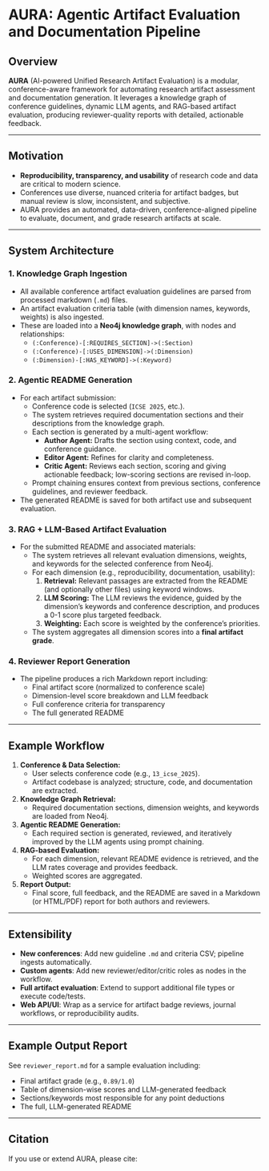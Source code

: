 # AURA: Agentic Artifact Evaluation and Documentation Pipeline

## Overview

**AURA** (AI-powered Unified Research Artifact Evaluation) is a modular, conference-aware framework for automating research artifact assessment and documentation generation. It leverages a knowledge graph of conference guidelines, dynamic LLM agents, and RAG-based artifact evaluation, producing reviewer-quality reports with detailed, actionable feedback.

---

## Motivation

- **Reproducibility, transparency, and usability** of research code and data are critical to modern science.
- Conferences use diverse, nuanced criteria for artifact badges, but manual review is slow, inconsistent, and subjective.
- AURA provides an automated, data-driven, conference-aligned pipeline to evaluate, document, and grade research artifacts at scale.

---

## System Architecture

### 1. **Knowledge Graph Ingestion**
- All available conference artifact evaluation guidelines are parsed from processed markdown (`.md`) files.
- An artifact evaluation criteria table (with dimension names, keywords, weights) is also ingested.
- These are loaded into a **Neo4j knowledge graph**, with nodes and relationships:
  - `(:Conference)-[:REQUIRES_SECTION]->(:Section)`
  - `(:Conference)-[:USES_DIMENSION]->(:Dimension)`
  - `(:Dimension)-[:HAS_KEYWORD]->(:Keyword)`

### 2. **Agentic README Generation**
- For each artifact submission:
  - Conference code is selected (`ICSE 2025`, etc.).
  - The system retrieves required documentation sections and their descriptions from the knowledge graph.
  - Each section is generated by a multi-agent workflow:
    - **Author Agent:** Drafts the section using context, code, and conference guidance.
    - **Editor Agent:** Refines for clarity and completeness.
    - **Critic Agent:** Reviews each section, scoring and giving actionable feedback; low-scoring sections are revised in-loop.
  - Prompt chaining ensures context from previous sections, conference guidelines, and reviewer feedback.
- The generated README is saved for both artifact use and subsequent evaluation.

### 3. **RAG + LLM-Based Artifact Evaluation**
- For the submitted README and associated materials:
  - The system retrieves all relevant evaluation dimensions, weights, and keywords for the selected conference from Neo4j.
  - For each dimension (e.g., reproducibility, documentation, usability):
    1. **Retrieval:** Relevant passages are extracted from the README (and optionally other files) using keyword windows.
    2. **LLM Scoring:** The LLM reviews the evidence, guided by the dimension’s keywords and conference description, and produces a 0-1 score plus targeted feedback.
    3. **Weighting:** Each score is weighted by the conference’s priorities.
  - The system aggregates all dimension scores into a **final artifact grade**.

### 4. **Reviewer Report Generation**
- The pipeline produces a rich Markdown report including:
  - Final artifact score (normalized to conference scale)
  - Dimension-level score breakdown and LLM feedback
  - Full conference criteria for transparency
  - The full generated README

---

## Example Workflow

1. **Conference & Data Selection:**  
   - User selects conference code (e.g., `13_icse_2025`).
   - Artifact codebase is analyzed; structure, code, and documentation are extracted.
2. **Knowledge Graph Retrieval:**  
   - Required documentation sections, dimension weights, and keywords are loaded from Neo4j.
3. **Agentic README Generation:**  
   - Each required section is generated, reviewed, and iteratively improved by the LLM agents using prompt chaining.
4. **RAG-based Evaluation:**  
   - For each dimension, relevant README evidence is retrieved, and the LLM rates coverage and provides feedback.
   - Weighted scores are aggregated.
5. **Report Output:**  
   - Final score, full feedback, and the README are saved in a Markdown (or HTML/PDF) report for both authors and reviewers.

---

## Extensibility

- **New conferences**: Add new guideline `.md` and criteria CSV; pipeline ingests automatically.
- **Custom agents**: Add new reviewer/editor/critic roles as nodes in the workflow.
- **Full artifact evaluation**: Extend to support additional file types or execute code/tests.
- **Web API/UI**: Wrap as a service for artifact badge reviews, journal workflows, or reproducibility audits.

---

## Example Output Report

See `reviewer_report.md` for a sample evaluation including:

- Final artifact grade (e.g., `0.89/1.0`)
- Table of dimension-wise scores and LLM-generated feedback
- Sections/keywords most responsible for any point deductions
- The full, LLM-generated README

---

## Citation

If you use or extend AURA, please cite:

